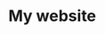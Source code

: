 # My website

<!--
  favicon:

  ```sh
  magick -size 960x960 \
    xc:transparent \
    -fill "#fe8019" \
    -draw "circle 480,480 840,480" \
    -resize 320x320 \
    static/favicon.png
  ```
-->

<!-- TODO
- ligatures not working (missing from woff2?)
- keyboard nav/focus ring colors
- headings link should be to the side but it's automatically adding the entire
  text
-->
